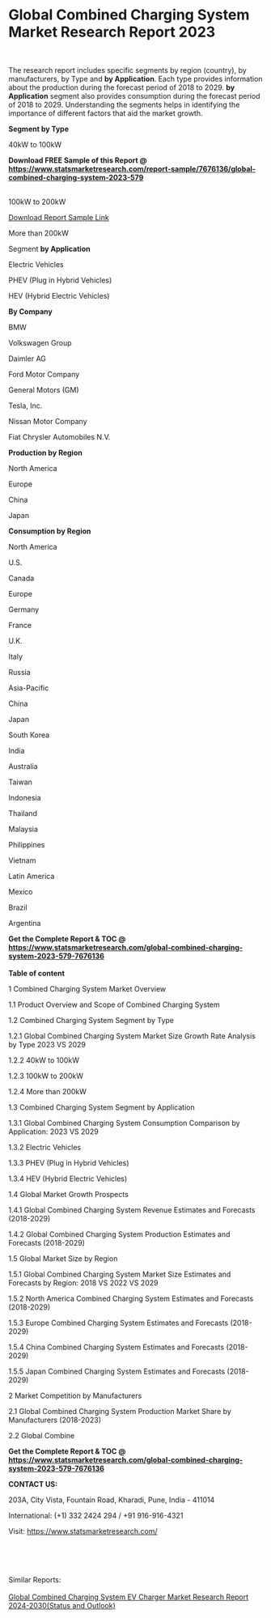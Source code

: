 <h1>Global Combined Charging System Market Research Report 2023</h1><br/><p>The research report includes specific segments by region (country), by manufacturers, by Type and <strong>by Application</strong>. Each type provides information about the production during the forecast period of 2018 to 2029. <strong>by Application</strong> segment also provides consumption during the forecast period of 2018 to 2029. Understanding the segments helps in identifying the importance of different factors that aid the market growth.</p><p><strong>Segment by Type</strong></p><p>40kW to 100kW</p><div><b>Download FREE Sample of this Report @ <a href="https://www.statsmarketresearch.com/download-free-sample/7676136/global-combined-charging-system-2023-579">https://www.statsmarketresearch.com/report-sample/7676136/global-combined-charging-system-2023-579</a></b></div><br><p>100kW to 200kW</p><p><a href="https://www.statsmarketresearch.com/download-free-sample/7676136/global-combined-charging-system-2023-579">Download Report Sample Link</a></p><p>More than 200kW</p><p>Segment <strong>by Application</strong></p><p>Electric Vehicles</p><p>PHEV (Plug in Hybrid Vehicles)</p><p>HEV (Hybrid Electric Vehicles)</p><p><strong>By Company</strong></p><p>BMW</p><p>Volkswagen Group</p><p>Daimler AG</p><p>Ford Motor Company</p><p>General Motors (GM)</p><p>Tesla, Inc.</p><p>Nissan Motor Company</p><p>Fiat Chrysler Automobiles N.V.</p><p><strong>Production by Region</strong></p><p>North America</p><p>Europe</p><p>China</p><p>Japan</p><p><strong>Consumption by Region</strong></p><p>North America</p><p>U.S.</p><p>Canada</p><p>Europe</p><p>Germany</p><p>France</p><p>U.K.</p><p>Italy</p><p>Russia</p><p>Asia-Pacific</p><p>China</p><p>Japan</p><p>South Korea</p><p>India</p><p>Australia</p><p>Taiwan</p><p>Indonesia</p><p>Thailand</p><p>Malaysia</p><p>Philippines</p><p>Vietnam</p><p>Latin America</p><p>Mexico</p><p>Brazil</p><p>Argentina</p><div><b>Get the Complete Report & TOC @ <a href="https://www.statsmarketresearch.com/global-combined-charging-system-2023-579-7676136">https://www.statsmarketresearch.com/global-combined-charging-system-2023-579-7676136</a></b></div><br><b>Table of content</b><p>1 Combined Charging System Market Overview<br />
 
  1.1 Product Overview and Scope of Combined Charging System<br />
 
  1.2 Combined Charging System Segment by Type<br />
 
  1.2.1 Global Combined Charging System Market Size Growth Rate Analysis by Type 2023 VS 2029<br />
 
  1.2.2 40kW to 100kW<br />
 
  1.2.3 100kW to 200kW<br />
 
  1.2.4 More than 200kW<br />
 
  1.3 Combined Charging System Segment by Application<br />
 
  1.3.1 Global Combined Charging System Consumption Comparison by Application: 2023 VS 2029<br />
 
  1.3.2 Electric Vehicles<br />
 
  1.3.3 PHEV (Plug in Hybrid Vehicles)<br />
 
  1.3.4 HEV (Hybrid Electric Vehicles)<br />
 
  1.4 Global Market Growth Prospects<br />
 
  1.4.1 Global Combined Charging System Revenue Estimates and Forecasts (2018-2029)<br />
 
  1.4.2 Global Combined Charging System Production Estimates and Forecasts (2018-2029)<br />
 
  1.5 Global Market Size by Region<br />
 
  1.5.1 Global Combined Charging System Market Size Estimates and Forecasts by Region: 2018 VS 2022 VS 2029<br />
 
  1.5.2 North America Combined Charging System Estimates and Forecasts (2018-2029)<br />
 
  1.5.3 Europe Combined Charging System Estimates and Forecasts (2018-2029)<br />
 
  1.5.4 China Combined Charging System Estimates and Forecasts (2018-2029)<br />
 
  1.5.5 Japan Combined Charging System Estimates and Forecasts (2018-2029)<br />
 
 2 Market Competition by Manufacturers<br />
 
  2.1 Global Combined Charging System Production Market Share by Manufacturers (2018-2023)<br />
 
  2.2 Global Combine<br><div><b>Get the Complete Report & TOC @ <a href="https://www.statsmarketresearch.com/global-combined-charging-system-2023-579-7676136">https://www.statsmarketresearch.com/global-combined-charging-system-2023-579-7676136</a></b></div></p>
 
 <b>CONTACT US:</b><br>
 
 203A, City Vista, Fountain Road, Kharadi, Pune, India - 411014 <br>
 
 International: (+1) 332 2424 294 / +91 916-916-4321<br>
 
 Visit: <a href="https://www.statsmarketresearch.com/">https://www.statsmarketresearch.com/</a>
 
 <br>
 
 <br><br>Similar Reports: <br><br><a href="https://www.statsmarketresearch.com/global-combined-charging-system-ev-charger-2024-2030-236-7946621">Global Combined Charging System EV Charger Market Research Report 2024-2030(Status and Outlook)</a><br><br>